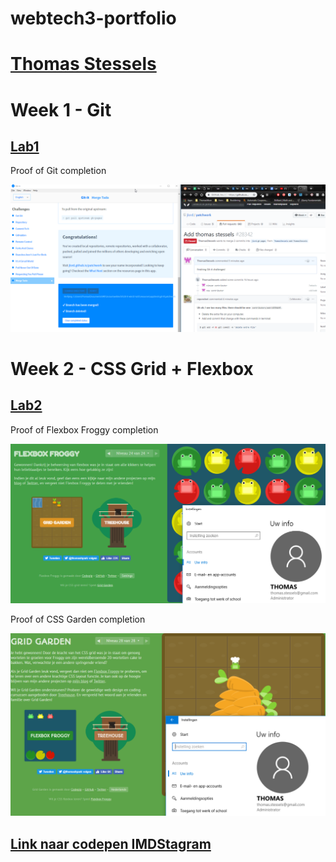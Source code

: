 # webtech3-portfolio

<h1><a href="https://github.com/ThomasStessels/webtech3-portfolio">Thomas Stessels</a></h1>

<h1>Week 1 - Git</h1>
<h2><a href="https://github.com/ThomasStessels/webtech3-portfolio/tree/master/lab1">Lab1</a></h2>
<p>Proof of Git completion</p>
<a href="https://github.com/ThomasStessels/webtech3-portfolio/blob/master/lab1/ThomasStesselsResultaat.png">
<img src="https://github.com/ThomasStessels/webtech3-portfolio/blob/master/lab1/ThomasStesselsResultaat.png" alt="GitIt">
</a>
<h1>Week 2 - CSS Grid + Flexbox</h1>
<h2><a href="https://github.com/ThomasStessels/webtech3-portfolio/tree/master/lab2">Lab2</a></h2>
<p>Proof of Flexbox Froggy completion</p>
<a href="https://github.com/ThomasStessels/webtech3-portfolio/blob/master/lab2/FlexboxFroggy.png">
<img src="https://github.com/ThomasStessels/webtech3-portfolio/blob/master/lab2/FlexboxFroggy.png" alt="Froggy">
</a>
<p>Proof of CSS Garden completion</p>
<a href="https://github.com/ThomasStessels/webtech3-portfolio/blob/master/lab2/GridGarden.png">
<img src="https://github.com/ThomasStessels/webtech3-portfolio/blob/master/lab2/GridGarden.png" alt="Grid">
</a>    
        
<h2><a href="https://codepen.io/ThomCode/pen/YgoVMv?editors=1100">Link naar codepen IMDStagram</a></h2>
